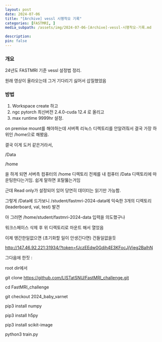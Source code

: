 ```yaml
---
layout: post
date: 2024-07-06
title: "[Archive] vessl 시행착오 기록"
categories: [FASTMRI, ]
media_subpath: /assets/img/2024-07-06-[Archive]-vessl-시행착오-기록.md

description:  
pin: false
---
```



### 개요


24년도 FASTMRI 기준 vessl 설정법 정리.


원래 영상이 올라오는데 그거 기다리기 싫어서 삽질했었음


### 방법

1. Workspace create 하고
2. ngc pytorch 최신버전 2.4.0-cuda 12.4 로 올리고
3. max runtime 9999hr 설정.

on premise mount를 해야하는데 서버쪽 리눅스 디렉토리를 안알려줘서 결국 가장 하위인 /home으로 해봤음.


결국 이게 도커 같은거라서, 


/Data 


/home


을 하게 되면 서버측 컴퓨터의 /home 디렉토리 전체를 내 컴퓨터 /Data 디렉토리에 마운팅한다는거임. 쉽게 말하면 포탈뚫는거임


근데 Read only가 설정되어 있어 당연히 데이터는 읽기만 가능함.


그렇게 /Data에 드가보니 /student/fastmri-2024-data에 익숙한 3개의 디렉토리 (leaderboard, val, test) 발견 


아 그러면 /home/student/fastmri-2024-data 입력을 의도했구나


워크스페이스 삭제 후 위 디렉토리로 마운트 해서 열었음


이제 앵간한일없으면 (초기화할 일이 안생긴다면) 건들일없을듯


http://147.46.92.221:31934/?token=fJczEEdw0Gdih4E3KFocJjVieg2BalhN


그다음에 한짓 :


root dir에서


 git clone https://github.com/LISTatSNU/FastMRI_challenge.git


cd FastMRI_challenge


git checkout 2024_baby_varnet


pip3 install numpy 


pip3 install h5py 


pip3 install scikit-image


python3 train.py

